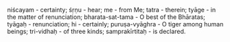 niścayam - certainty; śṛṇu - hear; me - from Me; tatra - therein; tyāge - in the matter of renunciation; bharata-sat-tama - O best of the Bhāratas; tyāgaḥ - renunciation; hi - certainly; puruṣa-vyāghra - O tiger among human beings; tri-vidhaḥ - of three kinds; samprakīrtitaḥ - is declared.